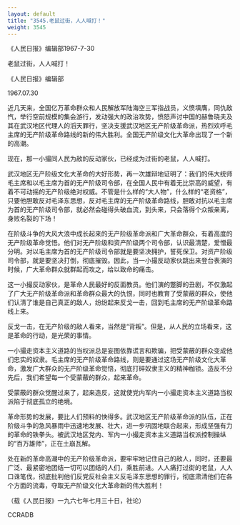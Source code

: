 ```yaml
---
layout: default
title: "3545.老鼠过街，人人喊打！"
weight: 3545
---
```


《人民日报》编辑部1967-7-30

老鼠过街，人人喊打！

《人民日报》编辑部

1967.07.30

近几天来，全国亿万革命群众和人民解放军陆海空三军指战员，义愤填膺，同仇敌忾，举行空前规模的集会游行，发动强大的政治攻势，愤怒声讨中国的赫鲁晓夫及其在武汉地区代理人的滔天罪行，坚决支援武汉地区无产阶级革命派，热烈欢呼毛主席的无产阶级革命路线的新的伟大胜利。全国无产阶级文化大革命出现了一个新的高潮。

现在，那一小撮同人民为敌的反动家伙，已经成为过街的老鼠，人人喊打。

武汉地区无产阶级文化大革命的大好形势，再一次雄辩地证明了：我们的伟大统师毛主席和以毛主席为首的无产阶级司令部，在全国人民中有着无比崇高的威望，有着不可动摇的无产阶级绝对权威。不管是什么样的“大人物”，什么样的“老资格”，只要他胆敢反对毛泽东思想，反对毛主席的无产阶级革命路线，胆敢对抗以毛主席为首的无产阶级司令部，就必然会碰得头破血流，到头来，只会落得个众叛亲离，身败名裂的下场！

在阶级斗争的大风大浪中成长起来的无产阶级革命派和广大革命群众，有着高度的无产阶级革命觉悟。他们对无产阶级和资产阶级两个司令部，认识最清楚，爱憎最分明。对以毛主席为首的无产阶级司令部就是要坚决拥护，誓死保卫。对资产阶级司令部，就是要坚决打倒，彻底摧毁。因此，当一小撮反动家伙跳出来登台表演的时候，广大革命群众就群起而攻之，给以致命的痛击。

这一小撮反动家伙，是革命人民最好的反面教员。他们演的蹩脚的丑剧，不仅激起了广大无产阶级革命派和革命群众最大的仇恨，同时也教育了受蒙蔽的群众，使他们认清了谁是自己真正的敌人，纷纷起来反戈一击，回到毛主席的无产阶级革命路线上来。

反戈一击，在无产阶级的敌人看来，当然是“背叛”。但是，从人民的立场看来，这是革命的行动，是光荣的事情。

一小撮走资本主义道路的当权派总是妄图依靠谎言和欺骗，把受蒙蔽的群众变成他们忠实的奴隶。毛主席的无产阶级革命路线，则是要通过这场无产阶级文化大革命，激发广大群众的无产阶级革命觉悟，彻底打碎奴隶主义的精神枷锁。造反不分先后，我们希望每一个受蒙蔽的群众，起来革命。

受蒙蔽的群众觉醒过来了，起来造反，这就使党内军内一小撮走资本主义道路当权派陷于彻底孤立的绝境。

革命形势的发展，要比人们预料的快得多。武汉地区无产阶级革命派的队伍，正在阶级斗争的急风暴雨中迅速地发展、壮大，进一步巩固地联合起来，形成坚强有力的革命的铁拳头。被武汉地区党内、军内一小撮走资本主义道路当权派控制操纵的“百万雄师”，正在土崩瓦解。

处在新的革命高潮中的无产阶级革命派，要牢牢地记住自己的敌人，同时，还要最广泛、最紧密地团结一切可以团结的人们，乘胜前进。人人痛打过街的老鼠，人人口诛笔伐，彻底批判他们反党反社会主义反毛泽东思想的罪行，彻底肃清他们在各个方面的流毒，夺取无产阶级文化大革命新的伟大胜利！

（载《人民日报》一九六七年七月三十日，社论）

CCRADB

